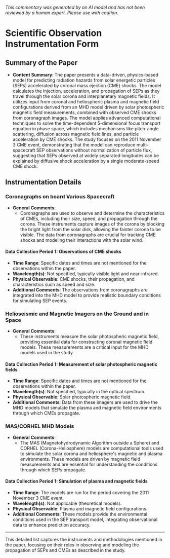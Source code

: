 _This commentary was generated by an AI model and has not been reviewed by a human expert. Please use with caution._

# Scientific Observation Instrumentation Form

## Summary of the Paper
- **Content Summary**: The paper presents a data-driven, physics-based model for predicting radiation hazards from solar energetic particles (SEPs) accelerated by coronal mass ejection (CME) shocks. The model calculates the injection, acceleration, and propagation of SEPs as they travel through the solar corona and interplanetary magnetic fields. It utilizes input from coronal and heliospheric plasma and magnetic field configurations derived from an MHD model driven by solar photospheric magnetic field measurements, combined with observed CME shocks from coronagraph images. The model applies advanced computational techniques to solve the time-dependent 5-dimensional focus transport equation in phase space, which includes mechanisms like pitch-angle scattering, diffusion across magnetic field lines, and particle acceleration by CME shocks. The study focuses on the 2011 November 3 CME event, demonstrating that the model can reproduce multi-spacecraft SEP observations without normalization of particle flux, suggesting that SEPs observed at widely separated longitudes can be explained by diffusive shock acceleration by a single moderate-speed CME shock.

## Instrumentation Details

### Coronagraphs on board Various Spacecraft
- **General Comments**:
   - Coronagraphs are used to observe and determine the characteristics of CMEs, including their size, speed, and propagation through the corona. These instruments capture images of the corona by blocking the bright light from the solar disk, allowing the fainter corona to be visible. The data from coronagraphs are crucial for tracking CME shocks and modeling their interactions with the solar wind.

#### Data Collection Period 1: Observations of CME shocks
- **Time Range**: Specific dates and times are not mentioned for the observations within the paper.
- **Wavelength(s)**: Not specified, typically visible light and near-infrared.
- **Physical Observable**: CME shocks, their propagation, and characteristics such as speed and size.
- **Additional Comments**: The observations from coronagraphs are integrated into the MHD model to provide realistic boundary conditions for simulating SEP events.

### Helioseismic and Magnetic Imagers on the Ground and in Space
- **General Comments**:
   - These instruments measure the solar photospheric magnetic field, providing essential data for constructing coronal magnetic field models. These measurements are a critical input for the MHD models used in the study.

#### Data Collection Period 1: Measurement of solar photospheric magnetic fields
- **Time Range**: Specific dates and times are not mentioned for the observations within the paper.
- **Wavelength(s)**: Not specified, typically in the optical spectrum.
- **Physical Observable**: Solar photospheric magnetic field.
- **Additional Comments**: Data from these imagers are used to drive the MHD models that simulate the plasma and magnetic field environments through which CMEs propagate.

### MAS/CORHEL MHD Models
- **General Comments**:
   - The MAS (Magnetohydrodynamic Algorithm outside a Sphere) and CORHEL (Corona-Heliosphere) models are computational tools used to simulate the solar corona and heliosphere's magnetic and plasma environments. These models are driven by magnetic field measurements and are essential for understanding the conditions through which SEPs propagate.

#### Data Collection Period 1: Simulation of plasma and magnetic fields
- **Time Range**: The models are run for the period covering the 2011 November 3 CME event.
- **Wavelength(s)**: Not applicable (theoretical models).
- **Physical Observable**: Plasma and magnetic field configurations.
- **Additional Comments**: These models provide the environmental conditions used in the SEP transport model, integrating observational data to enhance prediction accuracy.

--- 

This detailed list captures the instruments and methodologies mentioned in the paper, focusing on their roles in observing and modeling the propagation of SEPs and CMEs as described in the study.
